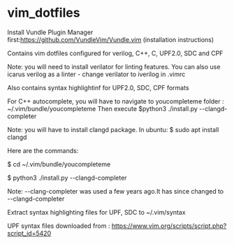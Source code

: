 # vim_dotfiles

Install Vundle Plugin Manager first:https://github.com/VundleVim/Vundle.vim (installation instructions)


Contains vim dotfiles configured for verilog, C++, C, UPF2.0, SDC and CPF


Note: you will need to install verilator for linting features.
You can also use icarus verilog as a linter - change verilator to iverilog in .vimrc


Also contains syntax highlightinf for UPF2.0, SDC, CPF formats 


For C++ autocomplete, you will have to navigate to youcompleteme folder : ~/.vim/bundle/youcompleteme
Then execute $python3 ./install.py --clangd-completer 

Note: you will have to install clangd package. In ubuntu: $ sudo apt install clangd


Here are the commands:

$ cd ~/.vim/bundle/youcompleteme

$ python3 ./install.py --clangd-completer

Note: --clang-completer was used a few years ago.It has since changed to --clangd-completer


Extract syntax highlighting files for UPF, SDC to ~/.vim/syntax

UPF syntax files downloaded from : https://www.vim.org/scripts/script.php?script_id=5420

